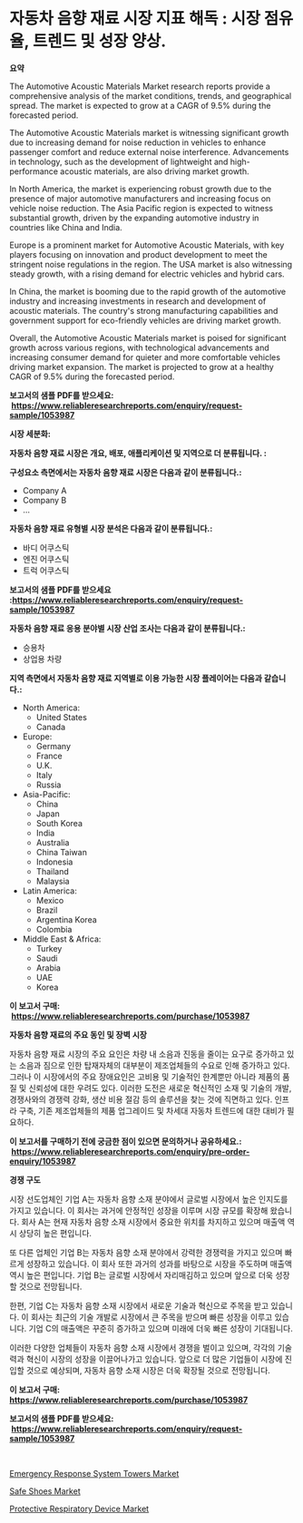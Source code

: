 <p><h1>자동차 음향 재료 시장 지표 해독 : 시장 점유율, 트렌드 및 성장 양상.</h1></p><p><strong>요약</strong></p>
<p><p>The Automotive Acoustic Materials Market research reports provide a comprehensive analysis of the market conditions, trends, and geographical spread. The market is expected to grow at a CAGR of 9.5% during the forecasted period.</p><p>The Automotive Acoustic Materials market is witnessing significant growth due to increasing demand for noise reduction in vehicles to enhance passenger comfort and reduce external noise interference. Advancements in technology, such as the development of lightweight and high-performance acoustic materials, are also driving market growth.</p><p>In North America, the market is experiencing robust growth due to the presence of major automotive manufacturers and increasing focus on vehicle noise reduction. The Asia Pacific region is expected to witness substantial growth, driven by the expanding automotive industry in countries like China and India.</p><p>Europe is a prominent market for Automotive Acoustic Materials, with key players focusing on innovation and product development to meet the stringent noise regulations in the region. The USA market is also witnessing steady growth, with a rising demand for electric vehicles and hybrid cars.</p><p>In China, the market is booming due to the rapid growth of the automotive industry and increasing investments in research and development of acoustic materials. The country's strong manufacturing capabilities and government support for eco-friendly vehicles are driving market growth.</p><p>Overall, the Automotive Acoustic Materials market is poised for significant growth across various regions, with technological advancements and increasing consumer demand for quieter and more comfortable vehicles driving market expansion. The market is projected to grow at a healthy CAGR of 9.5% during the forecasted period.</p></p>
<p><strong>보고서의 샘플 PDF를 받으세요: &nbsp;<a href="https://www.reliableresearchreports.com/enquiry/request-sample/1053987">https://www.reliableresearchreports.com/enquiry/request-sample/1053987</a></strong></p>
<p><strong>시장 세분화:</strong></p>
<p><strong> 자동차 음향 재료 시장은 개요, 배포, 애플리케이션 및 지역으로 더 분류됩니다. :</strong></p>
<p><strong>구성요소 측면에서는 자동차 음향 재료 시장은 다음과 같이 분류됩니다.:</strong></p>
<p><ul><li>Company A</li><li>Company B</li><li>…</li></ul></p>
<p><strong> 자동차 음향 재료 유형별 시장 분석은 다음과 같이 분류됩니다.:</strong></p>
<p><ul><li>바디 어쿠스틱</li><li>엔진 어쿠스틱</li><li>트럭 어쿠스틱</li></ul></p>
<p><strong>보고서의 샘플 PDF를 받으세요 :<a href="https://www.reliableresearchreports.com/enquiry/request-sample/1053987">https://www.reliableresearchreports.com/enquiry/request-sample/1053987</a></strong></p>
<p><strong> 자동차 음향 재료 응용 분야별 시장 산업 조사는 다음과 같이 분류됩니다.:</strong></p>
<p><ul><li>승용차</li><li>상업용 차량</li></ul></p>
<p><strong>지역 측면에서 자동차 음향 재료 지역별로 이용 가능한 시장 플레이어는 다음과 같습니다.:</strong></p>
<p><ul>
    <li>
        North America:
        <ul>
            <li>United States</li>
            <li>Canada</li>
        </ul>
    </li>
    <li>
        Europe:
        <ul>
            <li>Germany</li>
            <li>France</li>
            <li>U.K.</li>
            <li>Italy</li>
            <li>Russia</li>
        </ul>
    </li>
    <li>
        Asia-Pacific:
        <ul>
            <li>China</li>
            <li>Japan</li>
            <li>South Korea</li>
            <li>India</li>
            <li>Australia</li>
            <li>China Taiwan</li>
            <li>Indonesia</li>
            <li>Thailand</li>
            <li>Malaysia</li>
        </ul>
    </li>
    <li>
        Latin America:
        <ul>
            <li>Mexico</li>
            <li>Brazil</li>
            <li>Argentina Korea</li>
            <li>Colombia</li>
        </ul>
    </li>
    <li>
        Middle East & Africa:
        <ul>
            <li>Turkey</li>
            <li>Saudi</li>
            <li>Arabia</li>
            <li>UAE</li>
            <li>Korea</li>
        </ul>
    </li>
    </ul></p>
<p><strong>이 보고서 구매: &nbsp;<a href="https://www.reliableresearchreports.com/purchase/1053987">https://www.reliableresearchreports.com/purchase/1053987</a></strong></p>
<p><strong>자동차 음향 재료의 주요 동인 및 장벽 시장</strong></p>
<p><p>자동차 음향 재료 시장의 주요 요인은 차량 내 소음과 진동을 줄이는 요구로 증가하고 있는 소음과 짐으로 인한 탑재자체의 대부분이 제조업체들의 수요로 인해 증가하고 있다. 그러나 이 시장에서의 주요 장애요인은 고비용 및 기술적인 한계뿐만 아니라 제품의 품질 및 신뢰성에 대한 우려도 있다. 이러한 도전은 새로운 혁신적인 소재 및 기술의 개발, 경쟁사와의 경쟁력 강화, 생산 비용 절감 등의 솔루션을 찾는 것에 직면하고 있다. 인프라 구축, 기존 제조업체들의 제품 업그레이드 및 차세대 자동차 트렌드에 대한 대비가 필요하다.</p></p>
<p><strong>이 보고서를 구매하기 전에 궁금한 점이 있으면 문의하거나 공유하세요.: &nbsp;<a href="https://www.reliableresearchreports.com/enquiry/pre-order-enquiry/1053987">https://www.reliableresearchreports.com/enquiry/pre-order-enquiry/1053987</a></strong></p>
<p><strong>경쟁 구도</strong></p>
<p><p>시장 선도업체인 기업 A는 자동차 음향 소재 분야에서 글로벌 시장에서 높은 인지도를 가지고 있습니다. 이 회사는 과거에 안정적인 성장을 이루며 시장 규모를 확장해 왔습니다. 회사 A는 현재 자동차 음향 소재 시장에서 중요한 위치를 차지하고 있으며 매출액 역시 상당히 높은 편입니다.</p><p>또 다른 업체인 기업 B는 자동차 음향 소재 분야에서 강력한 경쟁력을 가지고 있으며 빠르게 성장하고 있습니다. 이 회사 또한 과거의 성과를 바탕으로 시장을 주도하며 매출액 역시 높은 편입니다. 기업 B는 글로벌 시장에서 자리매김하고 있으며 앞으로 더욱 성장할 것으로 전망됩니다.</p><p>한편, 기업 C는 자동차 음향 소재 시장에서 새로운 기술과 혁신으로 주목을 받고 있습니다. 이 회사는 최근의 기술 개발로 시장에서 큰 주목을 받으며 빠른 성장을 이루고 있습니다. 기업 C의 매출액은 꾸준히 증가하고 있으며 미래에 더욱 빠른 성장이 기대됩니다.</p><p>이러한 다양한 업체들이 자동차 음향 소재 시장에서 경쟁을 벌이고 있으며, 각각의 기술력과 혁신이 시장의 성장을 이끌어나가고 있습니다. 앞으로 더 많은 기업들이 시장에 진입할 것으로 예상되며, 자동차 음향 소재 시장은 더욱 확장될 것으로 전망됩니다.</p></p>
<p><strong>이 보고서 구매: &nbsp; <a href="https://www.reliableresearchreports.com/purchase/1053987">https://www.reliableresearchreports.com/purchase/1053987</a></strong></p>
<p><strong>보고서의 샘플 PDF를 받으세요: &nbsp;<a href="https://www.reliableresearchreports.com/enquiry/request-sample/1053987">https://www.reliableresearchreports.com/enquiry/request-sample/1053987</a></strong><strong></strong></p>
<p>&nbsp;</p>
<p><p><a href="https://issuu.com/reportprime-2/docs/emergency-response-system-towers-market-size-2030.">Emergency Response System Towers Market</a></p><p><a href="https://github.com/pgtimber/Market-Research-Report-List-1/blob/main/safe-shoes-market.md">Safe Shoes Market</a></p><p><a href="https://issuu.com/reportprime-2/docs/protective-respiratory-device-market-size-2030.ppt">Protective Respiratory Device Market</a></p></p>